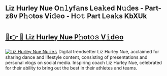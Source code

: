 ## Liz Hurley Nue O𝚗𝚕yf𝚊ns L𝚎a𝚔ed N𝚞𝚍es - Part-z8v P𝚑𝚘tos Vi𝚍𝚎o - H𝚘𝚝 Part L𝚎a𝚔s KbXUk

# <h2><a href="http://kf5edh.oniu.top/?m=Liz+Hurley+Nue">🔗👉 🔴 Liz Hurley Nue P𝚑ot𝚘𝚜 V𝚒d𝚎o</a></h2>

[![Liz Hurley Nue Nu𝚍e𝚜](https://i.imgur.com/0qMVB7G.gif)](http://kf5edh.oniu.top/?m=Liz+Hurley+Nue)
Digital trendsetter Liz Hurley Nue, acclaimed for sharing dance and lifestyle content, consisting of presentations and personal vlogs on social media. Inspiring coach Liz Hurley Nue, celebrated for their ability to bring out the best in their athletes and teams.  
